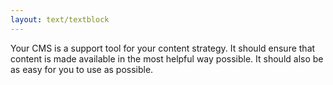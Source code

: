 ```yaml
---
layout: text/textblock
---
```


Your CMS is a support tool for your content strategy. It should ensure that content is made  available in the most helpful way possible. It should also be as easy for you to use as possible.

